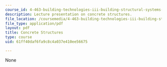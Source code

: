 ```yaml
---
course_id: 4-463-building-technologies-iii-building-structural-systems-ii-fall-2002
description: Lecture presentation on concrete structures.
file_location: /coursemedia/4-463-building-technologies-iii-building-structural-systems-ii-fall-2002/61ff40daf6fa9c8c4a037e410ee56675_2concrete.pdf
file_type: application/pdf
layout: pdf
title: Concrete Structures
type: course
uid: 61ff40daf6fa9c8c4a037e410ee56675

---
```

None